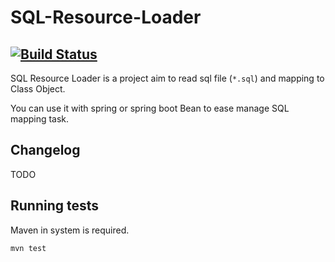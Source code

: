 # SQL-Resource-Loader
[![Build Status](https://travis-ci.org/azu/travis-badge.svg?branch=master)](https://travis-ci.org/azu/travis-badge)
---
SQL Resource Loader is a project aim to read sql file (`*.sql`) and 
mapping to Class Object.

You can use it with spring or spring boot Bean to ease manage SQL mapping task.


Changelog
---

TODO

Running tests
---
Maven in system is required.

```bash
mvn test
```


